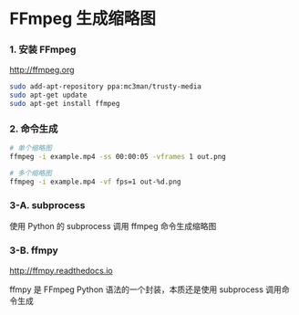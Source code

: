 # FFmpeg 生成缩略图


### 1. 安装 FFmpeg

http://ffmpeg.org

```bash
sudo add-apt-repository ppa:mc3man/trusty-media
sudo apt-get update
sudo apt-get install ffmpeg
```


### 2. 命令生成

```bash
# 单个缩略图
ffmpeg -i example.mp4 -ss 00:00:05 -vframes 1 out.png

# 多个缩略图
ffmpeg -i example.mp4 -vf fps=1 out-%d.png
```


### 3-A. subprocess

使用 Python 的 subprocess 调用 ffmpeg 命令生成缩略图


### 3-B. ffmpy

http://ffmpy.readthedocs.io

ffmpy 是 FFmpeg Python 语法的一个封装，本质还是使用 subprocess 调用命令生成
